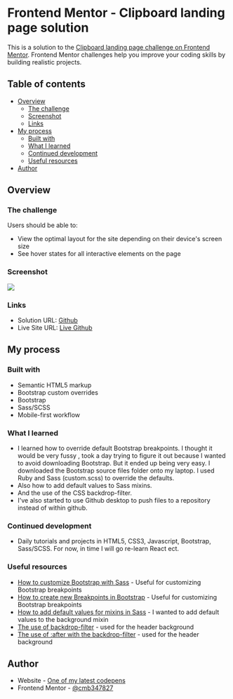 # Frontend Mentor - Clipboard landing page solution

This is a solution to the [Clipboard landing page challenge on Frontend Mentor](https://www.frontendmentor.io/challenges/clipboard-landing-page-5cc9bccd6c4c91111378ecb9). Frontend Mentor challenges help you improve your coding skills by building realistic projects. 

## Table of contents

- [Overview](#overview)
  - [The challenge](#the-challenge)
  - [Screenshot](#screenshot)
  - [Links](#links)
- [My process](#my-process)
  - [Built with](#built-with)
  - [What I learned](#what-i-learned)
  - [Continued development](#continued-development)
  - [Useful resources](#useful-resources)
- [Author](#author)

## Overview

### The challenge

Users should be able to:

- View the optimal layout for the site depending on their device's screen size
- See hover states for all interactive elements on the page

### Screenshot

![](./screenshot.jpg)

### Links

- Solution URL: [Github]()
- Live Site URL: [Live Github]()

## My process

### Built with

- Semantic HTML5 markup
- Bootstrap custom overrides
- Bootstrap
- Sass/SCSS
- Mobile-first workflow

### What I learned

- I learned how to override default Bootstrap breakpoints. I thought it would be very fussy , took a day trying to figure it out because I wanted to avoid downloading Bootstrap.
  But it ended up being very easy. I downloaded the Bootstrap source files folder onto my laptop. I used Ruby and Sass (custom.scss) to override the defaults.
- Also how to add default values to Sass mixins.
- And the use of the CSS backdrop-filter.
- I've also started to use Github desktop to push files to a repository instead of within github.

### Continued development

- Daily tutorials and projects in HTML5, CSS3, Javascript, Bootstrap, Sass/SCSS. For now, in time I will go re-learn React ect.

### Useful resources

- [How to customize Bootstrap with Sass](https://www.freecodecamp.org/news/how-to-customize-bootstrap-with-sass/) - Useful for customizing Bootstrap breakpoints
- [How to create new Breakpoints in Bootstrap](https://stackoverflow.com/questions/48924751/how-to-create-new-breakpoints-in-bootstrap-4-using-cdn/48976550#48976550) - Useful for customizing Bootstrap breakpoints
- [How to add default values for mixins in Sass](https://medium.com/@seth.poulin/simplifying-sass-mixins-with-default-values-163da334a51e) - I wanted to add default values to the background mixin
- [The use of backdrop-filter](https://css-tricks.com/almanac/properties/b/backdrop-filter/) - used for the header background 
- [The use of :after with the backdrop-filter](https://www.hongkiat.com/blog/skewed-edges-css/) - used for the header background

## Author

- Website - [One of my latest codepens](https://codepen.io/cynthiab72/pen/oNybYON)
- Frontend Mentor - [@cmb347827](https://www.frontendmentor.io/profile/cmb347827)


